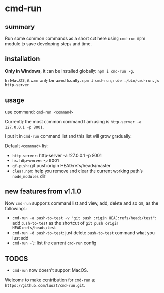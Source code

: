 # cmd-run

## summary

Run some common commands as a short cut here using `cmd-run` npm module to save developing steps and time.

## installation

**Only in Windows**, it can be installed globally: `npm i cmd-run -g`.

In MacOS, it can only be used locally: `npm i cmd-run`, `node ./bin/cmd-run.js http-server`

## usage

use command: `cmd-run <command>`

Currently the most common command I am using is `http-server -a 127.0.0.1 -p 8001`.

I put it in `cmd-run` command list and this list will grow gradually.

Default `<commnad>` list:

* `http-server`: http-server -a 127.0.0.1 -p 8001
* `hs`: http-server -p 8001
* `gf-push`: git push origin HEAD:refs/heads/master
* `clear.npm`: help you remove and clear the current working path's `node_modules` dir

## new features from v1.1.0

Now `cmd-run` supports command list and view, add, delete and so on, as the followings:

* `cmd-run -a push-to-test -v "git push origin HEAD:refs/heads/test"`: add `push-to-test` as the shortcut of `git push origin HEAD:refs/heads/test`
* `cmd-run -d push-to-test`: just delete `push-to-test` command what you just add
* `cmd-run -l`: list the current `cmd-run` config

## TODOS

* `cmd-run` now doesn't support MacOS.

Welcome to make contribution for `cmd-run` at `https://github.com/luozt/cmd-run.git`.
